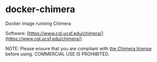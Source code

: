 # docker-chimera

Docker image running Chimera

Software: [https://www.cgl.ucsf.edu/chimera/](https://www.cgl.ucsf.edu/chimera/)

NOTE: Please ensure that you are compliant with [the Chimera license](https://www.cgl.ucsf.edu/chimera/license.html)
before using.  COMMERCIAL USE IS PROHIBITED.
